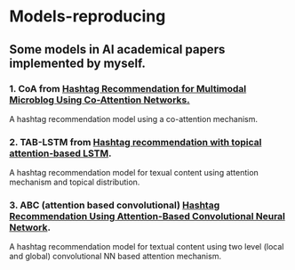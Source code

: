 # Models-reproducing
## Some models in AI academical papers implemented by myself.

### 1. **CoA** from [Hashtag Recommendation for Multimodal Microblog Using Co-Attention Networks.](https://www.ijcai.org/proceedings/2017/0478.pdf) 
A hashtag recommendation model using a co-attention mechanism.

### 2. **TAB-LSTM** from [Hashtag recommendation with topical attention-based LSTM](http://www.aclweb.org/anthology/C16-1284). 
A hashtag recommendation model for texual content using attention mechanism and topical distribution.

### 3. **ABC (attention based convolutional)** [Hashtag Recommendation Using Attention-Based Convolutional Neural Network](https://www.ijcai.org/Proceedings/16/Papers/395.pdf).
 A hashtag recommendation model for textual content using two level (local and global) convolutional NN based attention mechanism.


